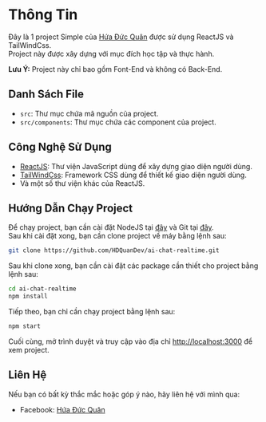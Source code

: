 # Thông Tin

Đây là 1 project Simple của [Hứa Đức Quân](https://www.facebook.com/quancp72h) được sử dụng ReactJS và TailWindCss.\
Project này được xây dựng với mục đích học tập và thực hành.

**Lưu Ý:** Project này chỉ bao gồm Font-End và không có Back-End.

## Danh Sách File

- `src`: Thư mục chứa mã nguồn của project.
- `src/components`: Thư mục chứa các component của project.

## Công Nghệ Sử Dụng

- [ReactJS](https://reactjs.org/): Thư viện JavaScript dùng để xây dựng giao diện người dùng.
- [TailWindCss](https://tailwindcss.com/): Framework CSS dùng để thiết kế giao diện người dùng.
- Và một số thư viện khác của ReactJS.

## Hướng Dẫn Chạy Project

Để chạy project, bạn cần cài đặt NodeJS tại [đây](https://nodejs.org/en/) và Git tại [đây](https://git-scm.com/).\
Sau khi cài đặt xong, bạn cần clone project về máy bằng lệnh sau:

```bash
git clone https://github.com/HDQuanDev/ai-chat-realtime.git
```

Sau khi clone xong, bạn cần cài đặt các package cần thiết cho project bằng lệnh sau:

```bash
cd ai-chat-realtime
npm install
```

Tiếp theo, bạn chỉ cần chạy project bằng lệnh sau:

```bash
npm start
```

Cuối cùng, mở trình duyệt và truy cập vào địa chỉ [http://localhost:3000](http://localhost:3000) để xem project.

## Liên Hệ

Nếu bạn có bất kỳ thắc mắc hoặc góp ý nào, hãy liên hệ với mình qua:
- Facebook: [Hứa Đức Quân](https://www.facebook.com/quancp72h)
